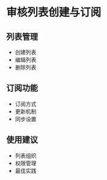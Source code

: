 # 审核列表创建与订阅

## 列表管理
- 创建列表
- 编辑列表
- 删除列表

## 订阅功能
- 订阅方式
- 更新机制
- 同步设置

## 使用建议
- 列表组织
- 权限管理
- 最佳实践 